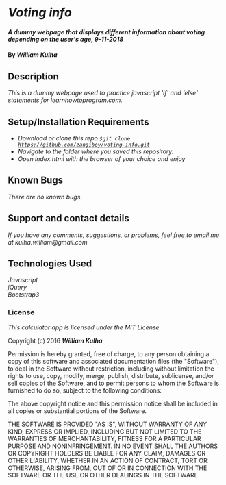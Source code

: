 # _Voting info_

#### _A dummy webpage that displays different information about voting depending on the user's age, 9-11-2018_

#### By _**William Kulha**_

## Description

_This is a dummy webpage used to practice javascript 'if' and 'else' statements for learnhowtoprogram.com._

## Setup/Installation Requirements

* _Download or clone this repo <code>$git clone https://github.com/zangiboy/voting-info.git</code>_
* _Navigate to the folder where you saved this repository._
* _Open index.html with the browser of your choice and enjoy_


## Known Bugs

_There are no known bugs._

## Support and contact details

_If you have any comments, suggestions, or problems, feel free to email me at kulha.william@gmail.com_

## Technologies Used

_Javascript_\
_jQuery_\
_Bootstrap3_

### License

*This calculator app is licensed under the MIT License*

Copyright (c) 2016 **_William Kulha_**

Permission is hereby granted, free of charge, to any person obtaining a copy of this software and associated documentation files (the "Software"), to deal in the Software without restriction, including without limitation the rights to use, copy, modify, merge, publish, distribute, sublicense, and/or sell copies of the Software, and to permit persons to whom the Software is furnished to do so, subject to the following conditions:

The above copyright notice and this permission notice shall be included in all copies or substantial portions of the Software.

THE SOFTWARE IS PROVIDED "AS IS", WITHOUT WARRANTY OF ANY KIND, EXPRESS OR IMPLIED, INCLUDING BUT NOT LIMITED TO THE WARRANTIES OF MERCHANTABILITY, FITNESS FOR A PARTICULAR PURPOSE AND NONINFRINGEMENT. IN NO EVENT SHALL THE AUTHORS OR COPYRIGHT HOLDERS BE LIABLE FOR ANY CLAIM, DAMAGES OR OTHER LIABILITY, WHETHER IN AN ACTION OF CONTRACT, TORT OR OTHERWISE, ARISING FROM, OUT OF OR IN CONNECTION WITH THE SOFTWARE OR THE USE OR OTHER DEALINGS IN THE SOFTWARE.
